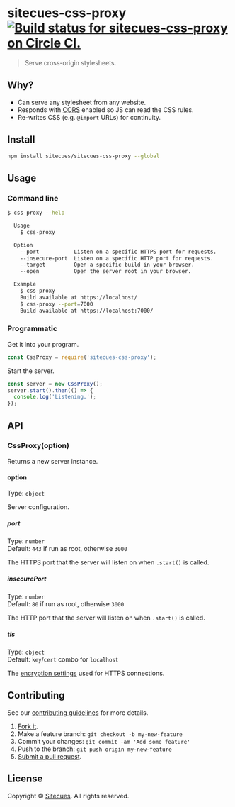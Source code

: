 # sitecues-css-proxy [![Build status for sitecues-css-proxy on Circle CI.](https://img.shields.io/circleci/project/sitecues/sitecues-css-proxy/master.svg "Circle Build Status")](https://circleci.com/gh/sitecues/sitecues-css-proxy "Sitecues CSS Proxy Builds")

> Serve cross-origin stylesheets.

## Why?

 - Can serve any stylesheet from any website.
 - Responds with [CORS](https://developer.mozilla.org/en-US/docs/Web/HTTP/Access_control_CORS) enabled so JS can read the CSS rules.
 - Re-writes CSS (e.g. `@import` URLs) for continuity.

## Install

```sh
npm install sitecues/sitecues-css-proxy --global
```

## Usage

### Command line

```sh
$ css-proxy --help

  Usage
    $ css-proxy

  Option
    --port           Listen on a specific HTTPS port for requests.
    --insecure-port  Listen on a specific HTTP port for requests.
    --target         Open a specific build in your browser.
    --open           Open the server root in your browser.

  Example
    $ css-proxy
    Build available at https://localhost/
    $ css-proxy --port=7000
    Build available at https://localhost:7000/
```

### Programmatic

Get it into your program.

```js
const CssProxy = require('sitecues-css-proxy');
```

Start the server.

```js
const server = new CssProxy();
server.start().then(() => {
  console.log('Listening.');
});
```

## API

### CssProxy(option)

Returns a new server instance.

#### option

Type: `object`

Server configuration.

##### port

Type: `number`<br>
Default: `443` if run as root, otherwise `3000`

The HTTPS port that the server will listen on when `.start()` is called.

##### insecurePort

Type: `number`<br>
Default: `80` if run as root, otherwise `3000`

The HTTP port that the server will listen on when `.start()` is called.

##### tls

Type: `object`<br>
Default: `key`/`cert` combo for `localhost`

The [encryption settings](https://nodejs.org/api/tls.html#tls_tls_createserver_options_secureconnectionlistener) used for HTTPS connections.

## Contributing

See our [contributing guidelines](https://github.com/sitecues/sitecues-css-proxy/blob/master/CONTRIBUTING.md "The guidelines for participating in this project.") for more details.

1. [Fork it](https://github.com/sitecues/sitecues-css-proxy/fork).
2. Make a feature branch: `git checkout -b my-new-feature`
3. Commit your changes: `git commit -am 'Add some feature'`
4. Push to the branch: `git push origin my-new-feature`
5. [Submit a pull request](https://github.com/sitecues/sitecues-css-proxy/compare "Submit code to this project for review.").

## License

Copyright © [Sitecues](https://sitecues.com "Owner of sitecues-css-proxy."). All rights reserved.
